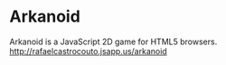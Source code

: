 Arkanoid
=======

Arkanoid is a JavaScript 2D game for HTML5 browsers.
  <http://rafaelcastrocouto.jsapp.us/arkanoid>
